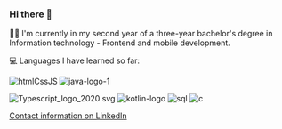 ### Hi there 👋

👩‍🎓 I'm currently in my second year of a three-year bachelor's degree in Information technology - Frontend and mobile development.

💻 Languages I have learned so far:

![htmlCssJS](https://github.com/kath0809/kath0809/assets/114475257/cfbf7252-6c53-4023-a2f5-0f70dca11516) ![java-logo-1](https://github.com/kath0809/kath0809/assets/114475257/ef733103-3abc-4423-95fb-af57d31e46a2)

![Typescript_logo_2020 svg](https://github.com/kath0809/kath0809/assets/114475257/aa86a52b-5568-481d-ac98-7b8c18e88295)  ![kotlin-logo](https://github.com/kath0809/kath0809/assets/114475257/a4841266-37c7-46ed-acb7-41b4e9dd280f) ![sql](https://github.com/kath0809/kath0809/assets/114475257/6c8237b4-89c3-4fdc-87b9-8513aed9097d) ![c](https://github.com/kath0809/kath0809/assets/114475257/a05e7291-8f09-4701-9443-479b4e3e7fe8)


[Contact information on LinkedIn](www.linkedin.com/in/karima-thingvold-6a027923b)











<!--
**kath0809/kath0809** is a ✨ _special_ ✨ repository because its `README.md` (this file) appears on your GitHub profile.

Here are some ideas to get you started:

- 🔭 I’m currently working on ...
- 🌱 I’m currently learning ...
- 👯 I’m looking to collaborate on ...
- 🤔 I’m looking for help with ...
- 💬 Ask me about ...
- 📫 How to reach me: ...
- 😄 Pronouns: ...
- ⚡ Fun fact: ...
-->
